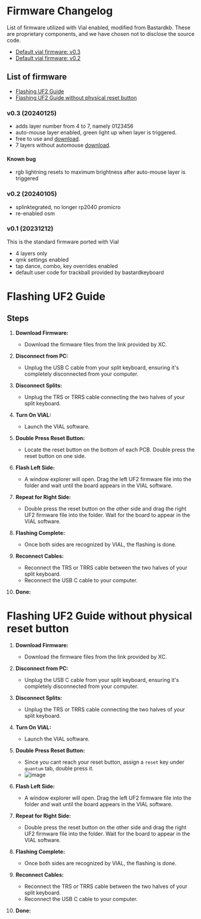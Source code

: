 # Firmware Changelog

List of firmware utilized with Vial enabled, modified from Bastardkb. These are proprietary components, and we have chosen not to disclose the source code.
- [Default vial firmware: v0.3](#v0.2-20240125)
- [Default vial firmware: v0.2](#v0.2-20240105)


## List of firmware
- [Flashing UF2 Guide](#flashing-uf2-guide)
- [Flashing UF2 Guide without physical reset button](#flashing-uf2-guide-without-physical-reset-button)

### v0.3 (20240125)
- adds layer number from 4 to 7, namely 0123456
- auto-mouse layer enabled, green light up when layer is triggered.
- free to use and [download](https://drive.google.com/file/d/1_PwiKGskKvhrY-eqHm3sat8IGjYGmofS/view?usp=drive_link).
- 7 layers without automouse [download](https://drive.google.com/file/d/1bn51Q2Pfrlb3xfuxXCjeV9rA-oBIvpXs/view?usp=drive_link).

#### Known bug
- rgb lightning resets to maximum brightness after auto-mouse layer is triggered

### v0.2 (20240105)
- splinktegrated, no longer rp2040 promicro
- re-enabled osm

### v0.1 (20231212)
This is the standard firmware ported with Vial
- 4 layers only
- qmk settings enabled
- tap dance, combo, key overrides enabled
- default user code for trackball provided by bastardkeyboard


# Flashing UF2 Guide

## Steps

1. **Download Firmware:**
   - Download the firmware files from the link provided by XC.

2. **Disconnect from PC:**
   - Unplug the USB C cable from your split keyboard, ensuring it's completely disconnected from your computer.

3. **Disconnect Splits:**
   - Unplug the TRS or TRRS cable connecting the two halves of your split keyboard.
     
4. **Turn On VIAL:**
   - Launch the VIAL software.

5. **Double Press Reset Button:**
   - Locate the reset button on the bottom of each PCB. Double press the reset button on one side.

6. **Flash Left Side:**
   - A window explorer will open. Drag the left UF2 firmware file into the folder and wait until the board appears in the VIAL software.

7. **Repeat for Right Side:**
   - Double press the reset button on the other side and drag the right UF2 firmware file into the folder. Wait for the board to appear in the VIAL software.

8. **Flashing Complete:**
   - Once both sides are recognized by VIAL, the flashing is done.

9. **Reconnect Cables:**
   - Reconnect the TRS or TRRS cable between the two halves of your split keyboard.
   - Reconnect the USB C cable to your computer.

10. **Done:**

# Flashing UF2 Guide without physical reset button
1. **Download Firmware:**
   - Download the firmware files from the link provided by XC.

2. **Disconnect from PC:**
   - Unplug the USB C cable from your split keyboard, ensuring it's completely disconnected from your computer.

3. **Disconnect Splits:**
   - Unplug the TRS or TRRS cable connecting the two halves of your split keyboard.
     
4. **Turn On VIAL:**
   - Launch the VIAL software.

5. **Double Press Reset Button:**
   - Since you cant reach your reset button, assign a `reset` key under `quantum` tab, double press it.
   - ![image](https://github.com/superxc3/xcmkb/assets/79617315/07247481-d3b3-4117-84a6-61a5754017e3)

6. **Flash Left Side:**
   - A window explorer will open. Drag the left UF2 firmware file into the folder and wait until the board appears in the VIAL software.

7. **Repeat for Right Side:**
   - Double press the reset button on the other side and drag the right UF2 firmware file into the folder. Wait for the board to appear in the VIAL software.

8. **Flashing Complete:**
   - Once both sides are recognized by VIAL, the flashing is done.

9. **Reconnect Cables:**
   - Reconnect the TRS or TRRS cable between the two halves of your split keyboard.
   - Reconnect the USB C cable to your computer.

10. **Done:**

